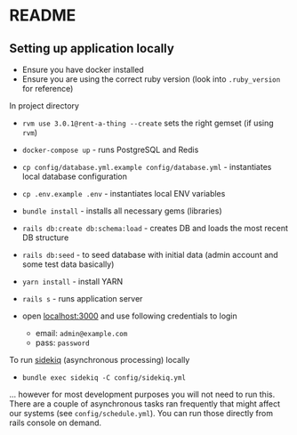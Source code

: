 # README

## Setting up application locally

- Ensure you have docker installed
- Ensure you are using the correct ruby version (look into `.ruby_version` for reference)

In project directory

- `rvm use 3.0.1@rent-a-thing --create` sets the right gemset (if using `rvm`)
- `docker-compose up` - runs PostgreSQL and Redis
- `cp config/database.yml.example config/database.yml` - instantiates local database configuration
- `cp .env.example .env` - instantiates local ENV variables
- `bundle install` - installs all necessary gems (libraries)
- `rails db:create db:schema:load` - creates DB and loads the most recent DB structure
- `rails db:seed` - to seed database with initial data (admin account and some test data basically)
- `yarn install` - install YARN
- `rails s` - runs application server

- open [localhost:3000](http://localhost:3000/) and use following credentials to login
    - email: `admin@example.com`
    - pass: `password`

To run [sidekiq](https://github.com/mperham/sidekiq) (asynchronous processing) locally

- `bundle exec sidekiq -C config/sidekiq.yml`

... however for most development purposes you will not need to run this. There are a couple of asynchronous tasks ran frequently that might affect our systems (see `config/schedule.yml`). 
You can run those directly from rails console on demand.

